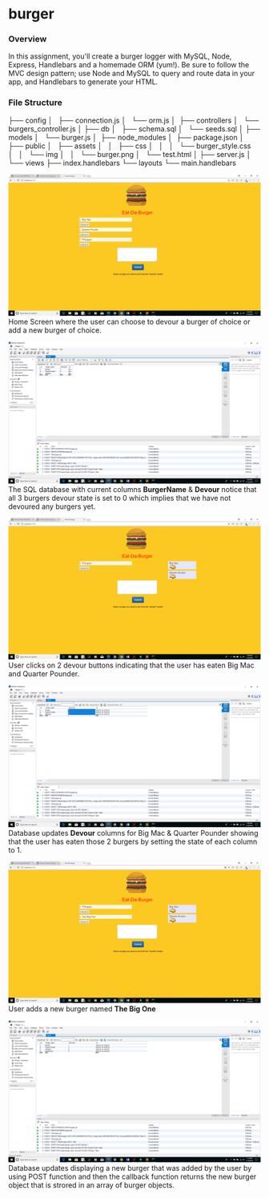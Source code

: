 # burger

### Overview
In this assignment, you'll create a burger logger with MySQL, Node, Express, Handlebars and a homemade ORM (yum!). Be sure to follow the MVC design pattern; use Node and MySQL to query and route data in your app, and Handlebars to generate your HTML.

### File Structure

├── config
│   ├── connection.js
│   └── orm.js
│ 
├── controllers
│   └── burgers_controller.js
│
├── db
│   ├── schema.sql
│   └── seeds.sql
│
├── models
│   └── burger.js
│ 
├── node_modules
│ 
├── package.json
│
├── public
│   ├── assets
│   │   ├── css
│   │   │   └── burger_style.css
│   │   └── img
│   │       └── burger.png
│   └── test.html
│
├── server.js
│
└── views
    ├── index.handlebars
    └── layouts
        └── main.handlebars
        
        
![Image of product Table](https://github.com/tdsteph1/Burger/blob/master/public/assets/img/Img1.png)
Home Screen where the user can choose to devour a burger of choice or add a new burger of choice.

![Image of product Table](https://github.com/tdsteph1/Burger/blob/master/public/assets/img/Img2.png)
The SQL database with current columns **BurgerName** & **Devour** notice that all 3 burgers devour state is set to 0 which implies that we have not devoured any burgers yet.

![Image of product Table](https://github.com/tdsteph1/Burger/blob/master/public/assets/img/Img3.png)
User clicks on 2 devour buttons indicating that the user has eaten Big Mac and Quarter Pounder.

![Image of product Table](https://github.com/tdsteph1/Burger/blob/master/public/assets/img/Img4.png)
Database updates **Devour** columns for Big Mac & Quarter Pounder showing that the user has eaten those 2 burgers by setting the state of each column to 1.

![Image of product Table](https://github.com/tdsteph1/Burger/blob/master/public/assets/img/Img5.png)
User adds a new burger named **The Big One**

![Image of product Table](https://github.com/tdsteph1/Burger/blob/master/public/assets/img/Img6.png)
Database updates displaying a new burger that was added by the user by using POST function and then the callback function returns the new burger object that is strored in an array of burger objects.
